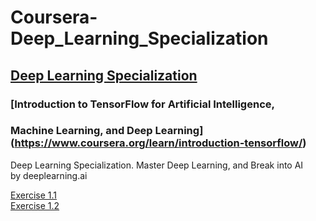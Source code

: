 # Coursera-Deep_Learning_Specialization

## [Deep Learning Specialization](https://www.coursera.org/specializations/deep-learning)

### [Introduction to TensorFlow for Artificial Intelligence,   
### Machine Learning, and Deep Learning](https://www.coursera.org/learn/introduction-tensorflow/)  
Deep Learning Specialization. Master Deep Learning, and Break into AI  
by deeplearning.ai 

[Exercise 1.1](https://github.com/Nov05/Coursera-Deep_Learning_Specialization/blob/master/Colab1_for_deeplearn.ipynb)  
[Exercise 1.2](https://github.com/Nov05/Coursera-Deep_Learning_Specialization/blob/master/Exercise_1_House_Prices_Question.ipynb)  

